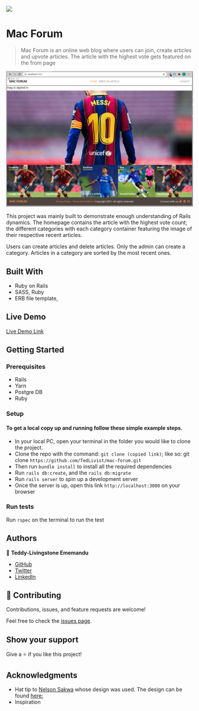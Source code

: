![](https://img.shields.io/badge/Microverse-blueviolet)

# Mac Forum

> Mac Forum is an online web blog where users can join, create articles and upvote articles. The article with the highest vote gets featured on the from page

![screenshot](./app/assets/images/scr_shot.jpg)

This project was mainly built to demonstrate enough understanding of Rails dynamics. The homepage contains the article with the highest vote count; the different categories with each category container featuring the image of their respective recent articles.

Users can create articles and delete articles. Only the admin can create a category. Articles in a category are sorted by the most recent ones.

## Built With

- Ruby on Rails
- SASS, Ruby
- ERB file template, 

## Live Demo

[Live Demo Link](https://livedemo.com)

## Getting Started

### Prerequisites
- Rails
- Yarn
- Postgre DB
- Ruby

### Setup

#### To get a local copy up and running follow these simple example steps.
- In your local PC, open your terminal in the folder you would like to clone the project.
- Clone the repo with the command: `git clone (copied link)`; like so: git clone `https://github.com/TedLivist/mac-forum.git`
- Then run `bundle install` to install all the required dependencies
- Run `rails db:create`, and the `rails db:migrate`
- Run `rails server` to spin up a development server
- Once the server is up, open this link `http://localhost:3000` on your browser

### Run tests
Run `rspec` on the terminal to run the test

## Authors

👤 **Teddy-Livingstone Ememandu**

- [GitHub](https://github.com/TedLivist)
- [Twitter](https://twitter.com/iamxted)
- [LinkedIn](https://linkedin.com/in/tememandu)

## 🤝 Contributing

Contributions, issues, and feature requests are welcome!

Feel free to check the [issues page](issues/).

## Show your support

Give a ⭐️ if you like this project!

## Acknowledgments

- Hat tip to [Nelson Sakwa](https://www.behance.net/sakwadesignstudio) whose design was used. The design can be found [here:](https://www.behance.net/gallery/14554909/liFEsTlye-Mobile-version)
- Inspiration
